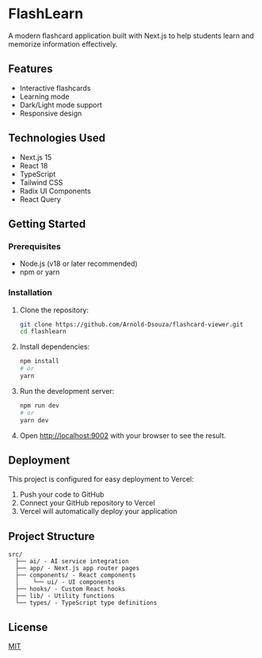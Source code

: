 # FlashLearn

A modern flashcard application built with Next.js to help students learn and memorize information effectively.

## Features

- Interactive flashcards
- Learning mode
- Dark/Light mode support
- Responsive design

## Technologies Used

- Next.js 15
- React 18
- TypeScript
- Tailwind CSS
- Radix UI Components
- React Query

## Getting Started

### Prerequisites

- Node.js (v18 or later recommended)
- npm or yarn

### Installation

1. Clone the repository:
   ```bash
   git clone https://github.com/Arnold-Dsouza/flashcard-viewer.git
   cd flashlearn
   ```

2. Install dependencies:
   ```bash
   npm install
   # or
   yarn
   ```

3. Run the development server:
   ```bash
   npm run dev
   # or
   yarn dev
   ```

4. Open [http://localhost:9002](http://localhost:9002) with your browser to see the result.

## Deployment

This project is configured for easy deployment to Vercel:

1. Push your code to GitHub
2. Connect your GitHub repository to Vercel
3. Vercel will automatically deploy your application

## Project Structure

```
src/
  ├── ai/ - AI service integration
  ├── app/ - Next.js app router pages
  ├── components/ - React components
  │    └── ui/ - UI components
  ├── hooks/ - Custom React hooks
  ├── lib/ - Utility functions
  └── types/ - TypeScript type definitions
```

## License

[MIT](LICENSE)